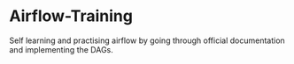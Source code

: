 # Airflow-Training
Self learning and practising airflow by going through official documentation and implementing the DAGs.
